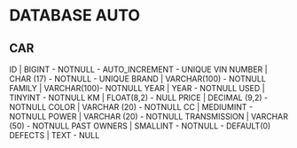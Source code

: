 # DATABASE AUTO

## CAR


ID | BIGINT - NOTNULL - AUTO_INCREMENT - UNIQUE
VIN NUMBER | CHAR (17) - NOTNULL - UNIQUE
BRAND | VARCHAR(100) - NOTNULL
FAMILY | VARCHAR(100)- NOTNULL
YEAR | YEAR - NOTNULL
USED | TINYINT - NOTNULL
KM | FLOAT(8,2) - NULL
PRICE | DECIMAL (9,2) - NOTNULL
COLOR | VARCHAR (20) - NOTNULL
CC | MEDIUMINT - NOTNULL
POWER | VARCHAR (20) - NOTNULL
TRANSMISSION | VARCHAR (50) - NOTNULL
PAST OWNERS | SMALLINT - NOTNULL - DEFAULT(0)
DEFECTS | TEXT - NULL
